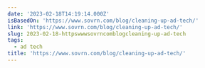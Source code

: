 ```yaml
---
date: '2023-02-18T14:19:14.000Z'
isBasedOn: 'https://www.sovrn.com/blog/cleaning-up-ad-tech/'
link: 'https://www.sovrn.com/blog/cleaning-up-ad-tech/'
slug: 2023-02-18-httpswwwsovrncomblogcleaning-up-ad-tech
tags:
  - ad tech
title: 'https://www.sovrn.com/blog/cleaning-up-ad-tech/'
---
```


